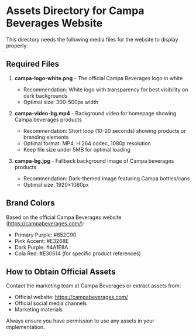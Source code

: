 # Assets Directory for Campa Beverages Website

This directory needs the following media files for the website to display properly:

## Required Files

1. **campa-logo-white.png** - The official Campa Beverages logo in white
   - Recommendation: White logo with transparency for best visibility on dark backgrounds
   - Optimal size: 300-500px width

2. **campa-video-bg.mp4** - Background video for homepage showing Campa beverages products
   - Recommendation: Short loop (10-20 seconds) showing products or branding elements
   - Optimal format: MP4, H.264 codec, 1080p resolution
   - Keep file size under 5MB for optimal loading

3. **campa-bg.jpg** - Fallback background image of Campa beverages products
   - Recommendation: Dark-themed image featuring Campa bottles/cans
   - Optimal size: 1920×1080px

## Brand Colors

Based on the official Campa Beverages website (https://campabeverages.com/):

- Primary Purple: #652C90
- Pink Accent: #E3268E
- Dark Purple: #4A1E8A
- Cola Red: #E30614 (for specific product references)

## How to Obtain Official Assets

Contact the marketing team at Campa Beverages or extract assets from:
- Official website: https://campabeverages.com/
- Official social media channels
- Marketing materials

Always ensure you have permission to use any assets in your implementation.

